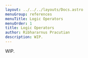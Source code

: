 ```yaml
---
layout: ../../../layouts/Docs.astro
menuGroup: references
menuTitle: Logic Operators
menuOrder: 1
title: Logic Operators
author: Ribhararnus Pracutian
description: WIP.
---
```


WIP.
